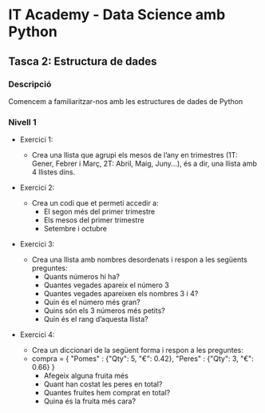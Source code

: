# IT Academy - Data Science amb Python
## Tasca 2: Estructura de dades
### Descripció
Comencem a familiaritzar-nos amb les estructures de dades de Python


### Nivell 1

- Exercici 1: 
  - Crea una llista que agrupi els mesos de l’any en trimestres (1T: Gener, Febrer i Març, 2T: Abril, Maig, Juny...), és a dir, una llista amb 4 llistes dins.

- Exercici 2: 
  - Crea un codi que et permeti accedir a:
    - El segon més del primer trimestre
    - Els mesos del primer trimestre
    - Setembre i octubre
  
- Exercici 3:
  - Crea una llista amb nombres desordenats i respon a les següents preguntes:
    - Quants números hi ha?
    - Quantes vegades apareix el número 3
    - Quantes vegades apareixen els nombres 3 i 4?
    - Quin és el número més gran?
    - Quins són els 3 números més petits?
    - Quin és el rang d’aquesta llista?

- Exercici 4:
  - Crea un diccionari de la següent forma i respon a les preguntes:
  - compra = { "Pomes" : {"Qty": 5, "€": 0.42}, "Peres" : {"Qty": 3, "€": 0.66} }
    - Afegeix alguna fruita més
    - Quant han costat les peres en total?
    - Quantes fruites hem comprat en total?
    - Quina és la fruita més cara?
 
